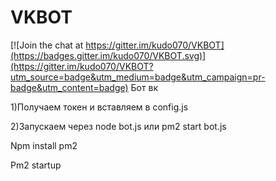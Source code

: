 # VKBOT

[![Join the chat at https://gitter.im/kudo070/VKBOT](https://badges.gitter.im/kudo070/VKBOT.svg)](https://gitter.im/kudo070/VKBOT?utm_source=badge&utm_medium=badge&utm_campaign=pr-badge&utm_content=badge)
Бот вк 

1)Получаем токен и вставляем в config.js

2)Запускаем через node bot.js или pm2 start bot.js



Npm install pm2

Pm2 startup

